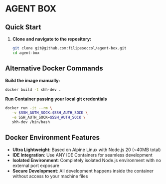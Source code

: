 # AGENT BOX



## Quick Start

1. **Clone and navigate to the repository:**
   ```bash
   git clone git@github.com:filipesoccol/agent-box.git
   cd agent-box
   ```

## Alternative Docker Commands

**Build the image manually:**
```bash
docker build -t shh-dev .
```

**Run Container passing your local git credentials**

```bash
docker run -it --rm \
   -v $SSH_AUTH_SOCK:$SSH_AUTH_SOCK \
   -e SSH_AUTH_SOCK=$SSH_AUTH_SOCK \
   shh-dev /bin/bash
```

## Docker Environment Features

- **Ultra Lightweight**: Based on Alpine Linux with Node.js 20 (~40MB total)
- **IDE Integration**: Use ANY IDE Containers for seamless development
- **Isolated Environment**: Completely isolated Node.js environment with no external port exposure
- **Secure Development**: All development happens inside the container without access to your machine files

